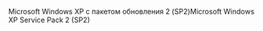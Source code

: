 <span data-ttu-id="f91ca-101">Microsoft Windows XP с пакетом обновления 2 (SP2)</span><span class="sxs-lookup"><span data-stu-id="f91ca-101">Microsoft Windows XP Service Pack 2 (SP2)</span></span>